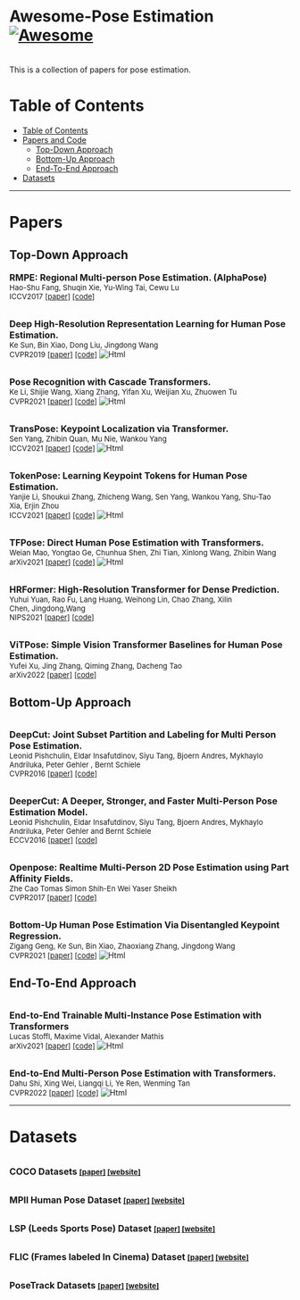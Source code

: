 # Awesome-Pose Estimation [![Awesome](https://cdn.rawgit.com/sindresorhus/awesome/d7305f38d29fed78fa85652e3a63e154dd8e8829/media/badge.svg)](https://github.com/asdf2kr/Awesome-PoseEstimation)
<br>
This is a collection of papers for pose estimation.
<br>

# Table of Contents
- [Table of Contents](#Table-of-Contents)
- [Papers and Code](#Papers-and-Code)
  - [Top-Down Approach](#Top-Down-Approach)
  - [Bottom-Up Approach](#Bottom-Up-Approach)
  - [End-To-End Approach](#End-To-End-Approach)
- [Datasets](#Datasets)
---

# Papers
## Top-Down Approach
<font size=3><b>RMPE: Regional Multi-person Pose Estimation. (AlphaPose)</b></font>
<br> <font size=2>Hao-Shu Fang, Shuqin Xie, Yu-Wing Tai, Cewu Lu </font>
<br> <font size=2>ICCV2017 [[paper]](https://arxiv.org/abs/1612.00137) [[code]](https://github.com/MVIG-SJTU/RMPE)</font>

<br> <font size=3><b>Deep High-Resolution Representation Learning for Human Pose Estimation. </b></font>
<br> <font size=2>Ke Sun, Bin Xiao, Dong Liu, Jingdong Wang </font>
<br> <font size=2>CVPR2019 [[paper]](https://arxiv.org/abs/1902.09212) [[code]](https://github.com/leoxiaobin/deep-high-resolution-net.pytorch)</font> <img alt="Html" src ="https://img.shields.io/static/v1?label=&message=heatmap&color=blue"/>

<br> <font size=3><b>Pose Recognition with Cascade Transformers. </b></font>
<br> <font size=2>Ke Li, Shijie Wang, Xiang Zhang, Yifan Xu, Weijian Xu, Zhuowen Tu </font>
<br> <font size=2>CVPR2021 [[paper]](https://arxiv.org/abs/2104.06976) [[code]](https://github.com/mlpc-ucsd/PRTR)</font> <img alt="Html" src ="https://img.shields.io/static/v1?label=&message=regression&color=green"/>

<br> <font size=3><b>TransPose: Keypoint Localization via Transformer. </b></font>
<br> <font size=2>Sen Yang, Zhibin Quan, Mu Nie, Wankou Yang </font>
<br> <font size=2>ICCV2021 [[paper]](https://openaccess.thecvf.com/content/ICCV2021/papers/Yang_TransPose_Keypoint_Localization_via_Transformer_ICCV_2021_paper.pdf) [[code]](https://github.com/yangsenius/TransPose)</font> <img alt="Html" src ="https://img.shields.io/static/v1?label=&message=heatmap&color=blue"/>

<br> <font size=3><b>TokenPose: Learning Keypoint Tokens for Human Pose Estimation. </b></font>
<br> <font size=2>Yanjie Li, Shoukui Zhang, Zhicheng Wang, Sen Yang, Wankou Yang, Shu-Tao Xia, Erjin Zhou </font>
<br> <font size=2>ICCV2021 [[paper]](https://arxiv.org/pdf/2104.03516) [[code]]()</font> <img alt="Html" src ="https://img.shields.io/static/v1?label=&message=heatmap&color=blue"/>

<br> <font size=3><b>TFPose: Direct Human Pose Estimation with Transformers. </b></font>
<br> <font size=2>Weian Mao, Yongtao Ge, Chunhua Shen, Zhi Tian, Xinlong Wang, Zhibin Wang </font>
<br> <font size=2>arXiv2021 [[paper]](https://arxiv.org/abs/2103.15320) [[code]](https://github.com/aim-uofa/AdelaiDet/)</font> <img alt="Html" src ="https://img.shields.io/static/v1?label=&message=regression&color=green"/>

<br> <font size=3><b>HRFormer: High-Resolution Transformer for Dense Prediction. </b></font>
<br> <font size=2>Yuhui Yuan, Rao Fu, Lang Huang, Weihong Lin, Chao Zhang, Xilin Chen, Jingdong,Wang </font>
<br> <font size=2>NIPS2021 [[paper]](https://arxiv.org/abs/2110.09408) [[code]](https://github.com/HRNet/HRFormer)</font>

<br> <font size=3><b>ViTPose: Simple Vision Transformer Baselines for Human Pose Estimation. </b></font>
<br> <font size=2>Yufei Xu, Jing Zhang, Qiming Zhang, Dacheng Tao </font>
<br> <font size=2>arXiv2022 [[paper]]() [[code]](https://github.com/vitae-transformer/vitpose)</font>

## Bottom-Up Approach
<br> <font size=3><b>DeepCut: Joint Subset Partition and Labeling for Multi Person Pose Estimation. </b></font>
<br> <font size=2>Leonid Pishchulin, Eldar Insafutdinov, Siyu Tang, Bjoern Andres, Mykhaylo Andriluka, Peter Gehler , Bernt Schiele </font>
<br> <font size=2>CVPR2016 [[paper]](https://arxiv.org/abs/1511.06645) [[code]](https://github.com/eldar/deepcut)</font>

<br> <font size=3><b>DeeperCut: A Deeper, Stronger, and Faster Multi-Person Pose Estimation Model. </b></font>
<br> <font size=2>Leonid Pishchulin, Eldar Insafutdinov, Siyu Tang, Bjoern Andres, Mykhaylo Andriluka, Peter Gehler and Bernt Schiele </font>
<br> <font size=2>ECCV2016 [[paper]](https://arxiv.org/abs/1605.03170) [[code]](https://github.com/eldar/deepcut-cnn)</font>

<br> <font size=3><b>Openpose: Realtime Multi-Person 2D Pose Estimation using Part Affinity Fields. </b></font>
<br> <font size=2>Zhe Cao Tomas Simon Shih-En Wei Yaser Sheikh </font>
<br> <font size=2>CVPR2017 [[paper]](https://arxiv.org/abs/1812.08008) [[code]](https://github.com/CMU-Perceptual-Computing-Lab/openpose)</font>

<br> <font size=3><b>Bottom-Up Human Pose Estimation Via Disentangled Keypoint Regression. </b></font>
<br> <font size=2>Zigang Geng, Ke Sun, Bin Xiao, Zhaoxiang Zhang, Jingdong Wang </font>
<br> <font size=2>CVPR2021 [[paper]](https://arxiv.org/abs/2104.02300) [[code]](https://github.com/HRNet/DEKR)</font> <img alt="Html" src ="https://img.shields.io/static/v1?label=&message=heatmap&color=blue"/>

## End-To-End Approach
<br> <font size=3><b>End-to-End Trainable Multi-Instance Pose Estimation with Transformers </b></font>
<br> <font size=2>Lucas Stoffl, Maxime Vidal, Alexander Mathis </font>
<br> <font size=2>arXiv2021 [[paper]](https://arxiv.org/abs/2103.12115) [[code]]()</font> <img alt="Html" src ="https://img.shields.io/static/v1?label=&message=heatmap&color=blue"/>

<br> <font size=3><b>End-to-End Multi-Person Pose Estimation with Transformers. </b></font>
<br> <font size=2>Dahu Shi, Xing Wei, Liangqi Li, Ye Ren, Wenming Tan </font>
<br> <font size=2>CVPR2022 [[paper]](https://openaccess.thecvf.com/content/CVPR2022/papers/Shi_End-to-End_Multi-Person_Pose_Estimation_With_Transformers_CVPR_2022_paper.pdf) [[code]](https://github.com/hikvision-research/opera)</font> <img alt="Html" src ="https://img.shields.io/static/v1?label=&message=regression&color=green"/>


---
# Datasets
<br> <font size=3><b>COCO Datasets<b> </b></font>
<font size=2>[[paper]](https://arxiv.org/abs/1405.0312) [[website]](https://cocodataset.org/#home)</font>

<br> <font size=3><b>MPII Human Pose Dataset<b> </b></font>
<font size=2>[[paper]](http://human-pose.mpi-inf.mpg.de/contents/andriluka14cvpr.pdf) [[website]](http://human-pose.mpi-inf.mpg.de/)</font>

<br> <font size=3><b>LSP (Leeds Sports Pose) Dataset<b> </b></font>
<font size=2>[[paper]]() [[website]](http://sam.johnson.io/research/lsp.html)</font>

<br> <font size=3><b>FLIC (Frames labeled In Cinema) Dataset<b> </b></font>
<font size=2>[[paper]]() [[website]](https://bensapp.github.io/flic-dataset.html)</font>

<br> <font size=3><b>PoseTrack Datasets<b> </b></font>
<font size=2>[[paper]]() [[website]](https://posetrack.net)</font>
